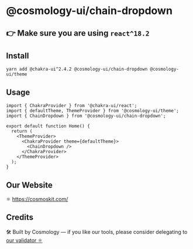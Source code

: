 # @cosmology-ui/chain-dropdown

## 👉 Make sure you are using `react^18.2`

## Install

```
yarn add @chakra-ui^2.4.2 @cosmology-ui/chain-dropdown @cosmology-ui/theme
```

## Usage

```
import { ChakraProvider } from '@chakra-ui/react';
import { defaultTheme, ThemeProvider } from '@cosmology-ui/theme';
import { ChainDropdown } from '@cosmology-ui/chain-dropdown';

export default function Home() {
  return (
    <ThemeProvider>
      <ChakraProvider theme={defaultTheme}>
        <ChainDropdown />
      </ChakraProvider>
    </ThemeProvider>
  );
}
```

## Our Website

⚛️ https://cosmoskit.com/

## Credits

🛠 Built by Cosmology — if you like our tools, please consider delegating to [our validator ⚛️](https://cosmology.tech/validator)
